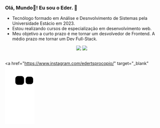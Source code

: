 ### Olá, Mundo🤣! Eu sou o Eder. 👋

-  Tecnólogo formado em Análise e Desnvolvimento de Sistemas pela Universidade Estácio em 2023.
-  Estou realizando cursos de especialização em desenvolvimento web.
-  Meu objetivo a curto prazo é me tornar um desvolvedor de Frontend. A médio prazo me tornar um Dev Full-Stack.

<div align="center">
  <a ref="https://github.com/EderProcopio">
    <img heigth="150em" src="https://github-readme-stats.vercel.app/api?username=EderProcopio&show_icons=true&theme=tokyonight&include_all_commits=true&count_private=true"/>
    <img heigth="150em" src="https://github-readme-stats.vercel.app/api/top-langs/?username=EderProcopio&layout=compact&langs_count=7&theme=tokyonight"/>
  </a>
</div>  

   <br>

   <a href="https://www.instagram.com/edertsprocopio/" target="_blank" </a>
  ![snake gif](https://github.com/Formandodev/Formandodev/blob/output/github-contribution-grid-snake.svg)
